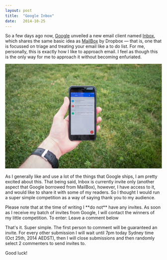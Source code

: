 ```yaml
---
layout: post
title:  "Google Inbox"
date:   2014-10-25
---
```

So a few days ago now, [Google][1] unveiled a new email client named [Inbox][2], which shares the same basic idea as [MailBox][3] by Dropbox — that is, one that is focussed on triage and treating your email like a to do list. For me, personally, this is exactly how I like to approach email. I feel as though this is the only way for me to approach it without becoming enfuriated. 

![Google Mailbox][img1]

As I generally like and use a lot of the things that Google ships, I am pretty excited about this. That being said, Inbox is currently invite only (another aspect that Google borrowed from MailBox), however, I have access to it, and would like to share it with some of my readers. So I thought I would run a super simple competition as a way of saying thank you to my audience.

<span class='alert'>
Please note that at the time of writing I **do not** have any invites. As soon as I receive my batch of invites from Google, I will contact the winners of my little competition.
</span>
To enter: Leave a comment below

That's it. Super simple. The first person to comment will be guaranteed an invite. For every other submission I will wait until 7pm today Sydney time (Oct 25th, 2014 AEDST), then I will close submissions and then randomly select 2 commenters to send invites to. 

Good luck!

[1]:	http://google.com/
[2]:	https://inbox.google.com/
[3]:	http://www.mailboxapp.com/

[img1]:	/images/inbox.jpg